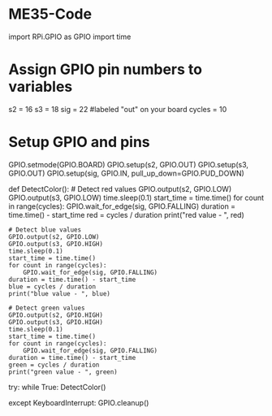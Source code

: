 # ME35-Code
import RPi.GPIO as GPIO
import time

# Assign GPIO pin numbers to variables
s2 = 16
s3 = 18
sig = 22 #labeled "out" on your board
cycles = 10

# Setup GPIO and pins
GPIO.setmode(GPIO.BOARD)
GPIO.setup(s2, GPIO.OUT)
GPIO.setup(s3, GPIO.OUT)
GPIO.setup(sig, GPIO.IN, pull_up_down=GPIO.PUD_DOWN)

def DetectColor():
    # Detect red values
    GPIO.output(s2, GPIO.LOW)
    GPIO.output(s3, GPIO.LOW)
    time.sleep(0.1)
    start_time = time.time()
    for count in range(cycles):
        GPIO.wait_for_edge(sig, GPIO.FALLING)
    duration = time.time() - start_time
    red = cycles / duration
    print("red value - ", red)

    # Detect blue values
    GPIO.output(s2, GPIO.LOW)
    GPIO.output(s3, GPIO.HIGH)
    time.sleep(0.1)
    start_time = time.time()
    for count in range(cycles):
        GPIO.wait_for_edge(sig, GPIO.FALLING)
    duration = time.time() - start_time
    blue = cycles / duration
    print("blue value - ", blue)

    # Detect green values
    GPIO.output(s2, GPIO.HIGH)
    GPIO.output(s3, GPIO.HIGH)
    time.sleep(0.1)
    start_time = time.time()
    for count in range(cycles):
        GPIO.wait_for_edge(sig, GPIO.FALLING)
    duration = time.time() - start_time
    green = cycles / duration
    print("green value - ", green)

try:
    while True:
        DetectColor()

except KeyboardInterrupt:
    GPIO.cleanup()
